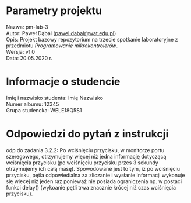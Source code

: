 # Parametry projektu

Nazwa: pm-lab-3  
Autor: Paweł Dąbal (pawel.dabal@wat.edu.pl)  
Opis: Projekt bazowy repozytorium na trzecie spotkanie laboratoryjne z przedmiotu _Programowanie mikrokontrolerów_.  
Wersja: v1.0  
Data: 20.05.2020 r.

# Informacje o studencie

Imię i nazwisko studenta: Imię Nazwisko  
Numer albumu: 12345  
Grupa studencka: WELE18Q5S1

# Odpowiedzi do pytań z instrukcji
odp do zadania 3.2.2:
    Po wciśnięciu przycisku, w monitorze portu szeregowego, otrzymujemy więcej niż jedna informację dotyczącą wciśnięcia przycisku
    (po wciśnięciu przycisku przes 3 sekundy otrzymujemy ich całą masę). Spowodowane jest to tym, iż po wciśnięciu przycisku, pętla odpowiedialna za zliczanie i wysłanie informacji wykonuje się wiecej niż jeden raz ponieważ nie posiada ograniczenia np. w postaci funkci delay() (wykoanie pętli trwa znacznie krócej niż czas wciśnięcia przycisku).